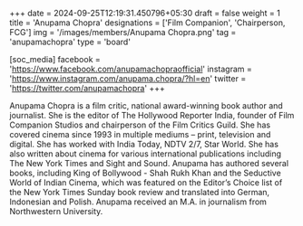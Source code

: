 +++
date = 2024-09-25T12:19:31.450796+05:30
draft = false
weight = 1
title = 'Anupama Chopra'
designations = ['Film Companion', 'Chairperson, FCG']
img = '/images/members/Anupama Chopra.png'
tag = 'anupamachopra'
type = 'board'

[soc_media]
facebook = 'https://www.facebook.com/anupamachopraofficial'
instagram = 'https://www.instagram.com/anupama.chopra/?hl=en'
twitter = 'https://twitter.com/anupamachopra'
+++

Anupama Chopra is a film critic, national award-winning book author and journalist. She is the editor of The Hollywood Reporter India, founder of Film Companion Studios and chairperson of the Film Critics Guild. She has covered cinema since 1993 in multiple mediums – print, television and digital. She has worked with India Today, NDTV 2/7, Star World. She has also written about cinema for various international publications including The New York Times and Sight and Sound. Anupama has authored several books, including King of Bollywood - Shah Rukh Khan and the Seductive World of Indian Cinema, which was featured on the Editor’s Choice list of the New York Times Sunday book review and translated into German, Indonesian and Polish. Anupama received an M.A. in journalism from Northwestern University.
